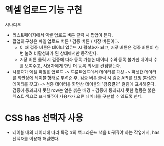 # 엑셀 업로드 기능 구현 

시나리오 
- 리스트페이지에서 엑셀 업로드 버튼 클릭 시 팝업이 뜬다. 
- 팝업의 구성은 파일 업로드 버튼 / 검증 버튼 / 저장 버튼이다.
	- 이 때 검증 버튼은 데이터 업로드 시 활성화가 되고, 저장 버튼은 검증 버튼이 한번 눌려 비활성화가 된 상태에서만 동작한다. 
	- 저장 버튼 클릭 시 검증에 따라 등록 가능한 데이터 수와 등록 불가한 데이터 수를 보여주고, 사용자에게 한번 더 등록 의사를 컨펌받는다.
- 사용자가 엑셀 파일을 업로드 -> 프론트엔드에서 데이터를 파싱 -> 파싱한 데이터를 화면상에 테이블 형태로 뿌려준 후, 검증 버튼 클릭 시 검증 API를 요청 (파싱한 데이터를 갖고) -> 검증 데이터를 화면상 테이블의 '검증결과' 컬럼에 표시해준다. 검증에 통과되지 못한 row는 옅은 붉은 배경 + 검증에 통과되지 못한 컬럼은 붉은 텍스트 색으로 표시해주어 사용자가 오류 데이터를 구분할 수 있도록 한다. 


# CSS has 선택자 사용
- 테이블 내의 데이터에 따라 특정 tr의 백그라운드 색을 바꿔줘야 하는 작업에서, has 선택자를 이용해 해결했다. 